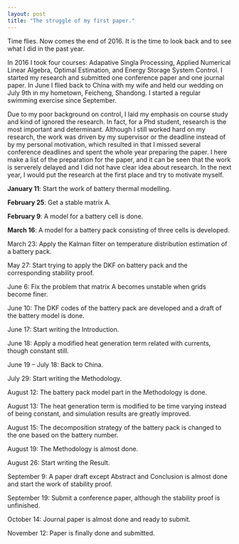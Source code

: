 ```yaml
---
layout: post
title: "The struggle of my first paper."
---
```


Time flies. Now comes the end of 2016. It is the time to look back and to see what I did in the past year. 

In 2016 I took four courses: Adapative Singla Processing, Applied Numerical Linear Algebra, Optimal Estimation, and Energy Storage System Control. I started my research and submitted one conference paper and one journal paper. In June I flied back to China with my wife and held our wedding on July 9th in my hometown, Feicheng, Shandong. I started a regular swimming exercise since September. 

Due to my poor background on control, I laid my emphasis on course study and kind of ignored the research. In fact, for a Phd student, research is the most important and determinant. Although I still worked hard on my research, the work was driven by my supervisor or the deadline instead of by my personal motivation, which resulted in that I missed several conference deadlines and spent the whole year preparing the paper. I here make a list of the preparation for the paper, and it can be seen that the work is serverely delayed and I did not have clear idea about research. In the next year, I would put the research at the first place and try to motivate myself.



**January 11**: Start the work of battery thermal modelling.

**February 25**: Get a stable matrix A.

**February 9**: A model for a battery cell is done.

**March 16**: A model for a battery pack consisting of three cells is developed.

March 23: Apply the Kalman filter on temperature distribution estimation of a battery pack.

May 27: Start trying to apply the DKF on battery pack and the corresponding stability proof.

June 6: Fix the problem that matrix A becomes unstable when grids become finer.

June 10: The DKF codes of the battery pack are developed and a draft of the battery model is done.

June 17: Start writing the Introduction.

June 18: Apply a modified heat generation term related with currents, though constant still.

June 19 – July 18: Back to China.

July 29: Start writing the Methodology.

August 12: The battery pack model part in the Methodology is done.

August 13: The heat generation term is modified to be time varying instead of being constant, and simulation results are greatly improved.

August 15: The decomposition strategy of the battery pack is changed to the one based on the battery number.

August 19: The Methodology is almost done.

August 26: Start writing the Result.

September 9: A paper draft except Abstract and Conclusion is almost done and start the work of stability proof.

September 19: Submit a conference paper, although the stability proof is unfinished.

October 14: Journal paper is almost done and ready to submit.

November 12: Paper is finally done and submitted.



